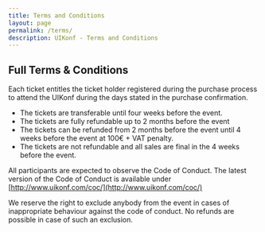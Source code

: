 ```yaml
---
title: Terms and Conditions
layout: page
permalink: /terms/
description: UIKonf - Terms and Conditions
---
```

## Full Terms & Conditions

Each ticket entitles the ticket holder registered during the purchase process to attend the UIKonf during the days stated in the purchase confirmation.

- The tickets are transferable until four weeks before the event.
- The tickets are fully refundable up to 2 months before the event
- The tickets can be refunded from 2 months before the event until 4 weeks before the event at 100€ + VAT penalty.
- The tickets are not refundable and all sales are final in the 4 weeks before the event.

All participants are expected to observe the Code of Conduct. The latest version of the Code of Conduct is available under [http://www.uikonf.com/coc/](http://www.uikonf.com/coc/)

We reserve the right to exclude anybody from the event in cases of inappropriate behaviour against the code of conduct. No refunds are possible in case of such an exclusion.
